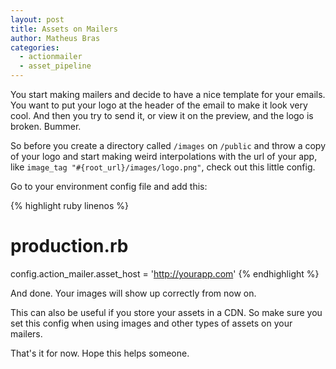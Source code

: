 ```yaml
---
layout: post
title: Assets on Mailers
author: Matheus Bras
categories:
  - actionmailer
  - asset_pipeline
---
```


You start making mailers and decide to have a nice template for your emails.
You want to put your logo at the header of the email to make it look very cool.
And then you try to send it, or view it on the preview, and the logo is broken.
Bummer.

<!--more-->

So before you create a directory called `/images` on `/public`
and throw a copy of your logo and start making weird interpolations
with the url of your app, like `image_tag "#{root_url}/images/logo.png"`, check out this little config.

Go to your environment config file and add this:

{% highlight ruby linenos %}
  # production.rb
  config.action_mailer.asset_host = 'http://yourapp.com'
{% endhighlight %}

And done. Your images will show up correctly from now on.

This can also be useful if you store your assets in a CDN.
So make sure you set this config when using images and other types of assets on your mailers.

That's it for now. Hope this helps someone.
